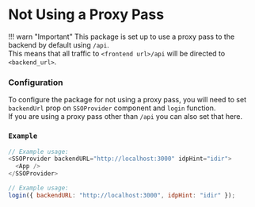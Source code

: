 # Not Using a Proxy Pass

!!! warn "Important"
    This package is set up to use a proxy pass to the backend by default using `/api`.  
    This means that all traffic to `<frontend url>/api` will be directed to `<backend_url>`.  

### Configuration
To configure the package for not using a proxy pass, you will need to set `backendUrl` prop on `SSOProvider` component and `login` function.  
If you are using a proxy pass other than `/api` you can also set that here.

### `Example`

```JavaScript
// Example usage:
<SSOProvider backendURL="http://localhost:3000" idpHint="idir">
  <App />
</SSOProvider>

// Example usage: 
login({ backendURL: "http://localhost:3000", idpHint: "idir" });
```

